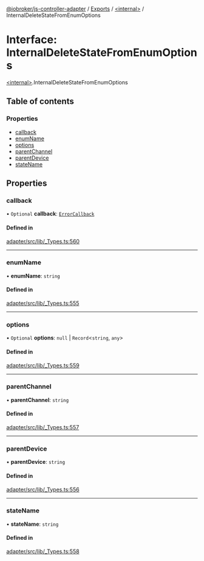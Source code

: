 [@iobroker/js-controller-adapter](../README.md) / [Exports](../modules.md) / [\<internal\>](../modules/internal_.md) / InternalDeleteStateFromEnumOptions

# Interface: InternalDeleteStateFromEnumOptions

[\<internal\>](../modules/internal_.md).InternalDeleteStateFromEnumOptions

## Table of contents

### Properties

- [callback](internal_.InternalDeleteStateFromEnumOptions.md#callback)
- [enumName](internal_.InternalDeleteStateFromEnumOptions.md#enumname)
- [options](internal_.InternalDeleteStateFromEnumOptions.md#options)
- [parentChannel](internal_.InternalDeleteStateFromEnumOptions.md#parentchannel)
- [parentDevice](internal_.InternalDeleteStateFromEnumOptions.md#parentdevice)
- [stateName](internal_.InternalDeleteStateFromEnumOptions.md#statename)

## Properties

### callback

• `Optional` **callback**: [`ErrorCallback`](../modules/internal_.md#errorcallback)

#### Defined in

[adapter/src/lib/_Types.ts:560](https://github.com/ioBroker/ioBroker.js-controller/blob/4149909bc476d149ab982187a6b3b61b340b9ab1/packages/adapter/src/lib/_Types.ts#L560)

___

### enumName

• **enumName**: `string`

#### Defined in

[adapter/src/lib/_Types.ts:555](https://github.com/ioBroker/ioBroker.js-controller/blob/4149909bc476d149ab982187a6b3b61b340b9ab1/packages/adapter/src/lib/_Types.ts#L555)

___

### options

• `Optional` **options**: ``null`` \| `Record`\<`string`, `any`\>

#### Defined in

[adapter/src/lib/_Types.ts:559](https://github.com/ioBroker/ioBroker.js-controller/blob/4149909bc476d149ab982187a6b3b61b340b9ab1/packages/adapter/src/lib/_Types.ts#L559)

___

### parentChannel

• **parentChannel**: `string`

#### Defined in

[adapter/src/lib/_Types.ts:557](https://github.com/ioBroker/ioBroker.js-controller/blob/4149909bc476d149ab982187a6b3b61b340b9ab1/packages/adapter/src/lib/_Types.ts#L557)

___

### parentDevice

• **parentDevice**: `string`

#### Defined in

[adapter/src/lib/_Types.ts:556](https://github.com/ioBroker/ioBroker.js-controller/blob/4149909bc476d149ab982187a6b3b61b340b9ab1/packages/adapter/src/lib/_Types.ts#L556)

___

### stateName

• **stateName**: `string`

#### Defined in

[adapter/src/lib/_Types.ts:558](https://github.com/ioBroker/ioBroker.js-controller/blob/4149909bc476d149ab982187a6b3b61b340b9ab1/packages/adapter/src/lib/_Types.ts#L558)
